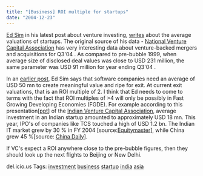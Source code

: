 ```yaml
---
title: "[Business] ROI multiple for startups"
date: "2004-12-23"
---
```


[Ed Sim](http://http//www.beyondvc.com/) in his latest post about venture investing, [writes](http://http//www.beyondvc.com/2004/12/it_takes_time_t.html) about the average valuations of startups. The original source of his data - [National Venture Capital Association](http://www.nvca.org/) has very interesting data about venture-backed mergers and acquisitions for Q3'04 . As compared to pre-bubble 1999, when average size of disclosed deal values was close to USD 231 million, the same parameter was USD 91 million for year ending Q3'04 .

In an [earlier post](http://www.beyondvc.com/2003/11/yesterday_i_par.html), Ed Sim says that software companies need an average of USD 50 mn to create meaningful value and ripe for exit. At current exit valuations, that is an ROI multiple of 2. I think that Ed needs to come to terms with the fact that ROI multiples of >4 will only be possibly in Fast Growing Developing Economies (FGDE). For example according to this presentation\[[ppt](http://http//www.indiavca.org/State%20of%20Venture%20Capital%20-%20October%202004.ppt)\] of the [Indian Venture Capital Association](http://http//www.indiavca.org/), average investment in an Indian startup amounted to approximately USD 18 mn. This year, IPO's of companies like TCS touched a high of USD 1.2 bn. The Indian IT market grew by 30 % in FY 2004 \[source:[Equitymaster](http://www.equitymaster.com/research-it/sector-info/software/#fy)\], while China grew 45 %\[source: [China Daily](http://http://www.chinadaily.com.cn/english/doc/2004-12/06/content_397558.htm)\].

If VC's expect a ROI anywhere close to the pre-bubble figures, then they should look up the next flights to Beijing or New Delhi.

del.icio.us Tags: [investment](http://del.icio.us/sss8ue/investment) [business](http://del.icio.us/sss8ue/business) [startup](http://del.icio.us/sss8ue/startup) [india](http://del.icio.us/sss8ue/india) [asia](http://del.icio.us/sss8ue/asia)[](http://del.icio.us/sss8ue/)
